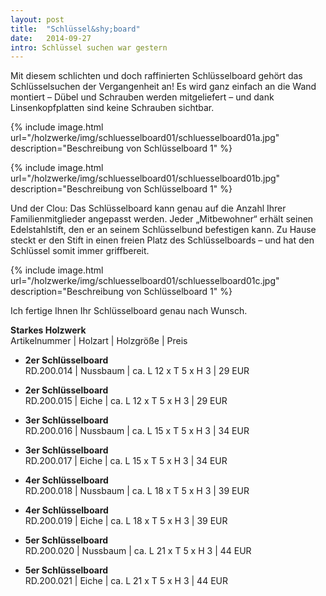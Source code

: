 ```yaml
---
layout: post
title:  "Schlüssel&shy;board"
date:   2014-09-27
intro: Schlüssel suchen war gestern
---
```


Mit diesem schlichten und doch raffinierten Schlüsselboard gehört das Schlüsselsuchen der Vergangenheit an! 
Es wird ganz einfach an die Wand montiert – 
Dübel und Schrauben werden mitgeliefert – 
und dank Linsenkopfplatten sind keine Schrauben sichtbar.  

{% include image.html url="/holzwerke/img/schluesselboard01/schluesselboard01a.jpg" description="Beschreibung von Schlüsselboard 1" %}

{% include image.html url="/holzwerke/img/schluesselboard01/schluesselboard01b.jpg" description="Beschreibung von Schlüsselboard 1" %}

Und der Clou: 
Das Schlüsselboard kann genau auf die Anzahl Ihrer Familienmitglieder angepasst werden. 
Jeder „Mitbewohner“ erhält seinen Edelstahlstift, den er an seinem Schlüsselbund befestigen kann. 
Zu Hause steckt er den Stift in einen freien Platz des Schlüsselboards – 
und hat den Schlüssel somit immer griffbereit.

{% include image.html url="/holzwerke/img/schluesselboard01/schluesselboard01c.jpg" description="Beschreibung von Schlüsselboard 1" %}

Ich fertige Ihnen Ihr Schlüsselboard genau nach Wunsch.

**Starkes Holzwerk**   
Artikelnummer \| Holzart \| Holzgröße \| Preis

* **2er Schlüsselboard**       
	RD.200.014  \| 	Nussbaum \| ca. L 12 x T 5 x H 3 \| 29 EUR
	
* **2er Schlüsselboard**       
	RD.200.015  \| 	Eiche \| ca. L 12 x T 5 x H 3 \| 29 EUR

* **3er Schlüsselboard**       
	RD.200.016  \| 	Nussbaum \| ca. L 15 x T 5 x H 3 \| 34 EUR

* **3er Schlüsselboard**       
	RD.200.017  \| 	Eiche \| ca. L 15 x T 5 x H 3 \| 34 EUR
	
* **4er Schlüsselboard**       
	RD.200.018  \| 	Nussbaum \| ca. L 18 x T 5 x H 3 \| 39 EUR
	
* **4er Schlüsselboard**       
	RD.200.019  \| 	Eiche \| ca. L 18 x T 5 x H 3 \| 39 EUR
	
* **5er Schlüsselboard**       
	RD.200.020  \| 	Nussbaum \| ca. L 21 x T 5 x H 3 \| 44 EUR

* **5er Schlüsselboard**       
	RD.200.021  \| 	Eiche \| ca. L 21 x T 5 x H 3 \| 44 EUR

